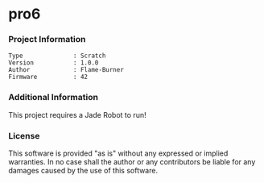 pro6
================



### Project Information
```
Type              : Scratch
Version           : 1.0.0
Author            : Flame-Burner
Firmware          : 42
```

### Additional Information
This project requires a Jade Robot to run!

### License
This software is provided "as is" without any expressed or implied warranties.  In no case shall the author or any contributors be liable for any damages caused by the use of this software.

